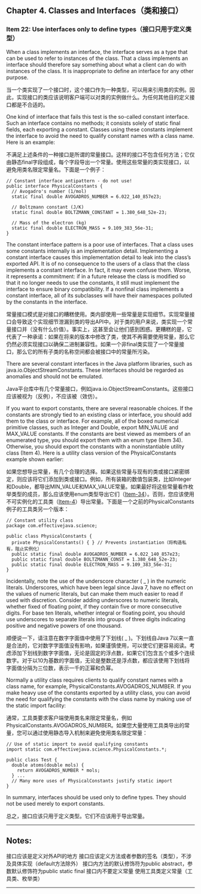 ## Chapter 4. Classes and Interfaces（类和接口）

### Item 22: Use interfaces only to define types（接口只用于定义类型）

When a class implements an interface, the interface serves as a type that can be used to refer to instances of the class. That a class implements an interface should therefore say something about what a client can do with instances of the class. It is inappropriate to define an interface for any other purpose.

当一个类实现了一个接口时，这个接口作为一种类型，可以用来引用类的实例。因此，实现接口的类应该说明客户端可以对类的实例做什么。为任何其他目的定义接口都是不合适的。

One kind of interface that fails this test is the so-called constant interface. Such an interface contains no methods; it consists solely of static final fields, each exporting a constant. Classes using these constants implement the interface to avoid the need to qualify constant names with a class name. Here is an example:

不满足上述条件的一种接口是所谓的常量接口。这样的接口不包含任何方法；它仅由静态final字段组成，每个字段导出一个常量。使用这些常量的类实现接口，以避免用类名限定常量名。下面是一个例子：

```
// Constant interface antipattern - do not use!
public interface PhysicalConstants {
  // Avogadro's number (1/mol)
  static final double AVOGADROS_NUMBER = 6.022_140_857e23;

  // Boltzmann constant (J/K)
  static final double BOLTZMANN_CONSTANT = 1.380_648_52e-23;

  // Mass of the electron (kg)
  static final double ELECTRON_MASS = 9.109_383_56e-31;
}
```

The constant interface pattern is a poor use of interfaces. That a class uses some constants internally is an implementation detail. Implementing a constant interface causes this implementation detail to leak into the class’s exported API. It is of no consequence to the users of a class that the class implements a constant interface. In fact, it may even confuse them. Worse, it represents a commitment: if in a future release the class is modified so that it no longer needs to use the constants, it still must implement the interface to ensure binary compatibility. If a nonfinal class implements a constant interface, all of its subclasses will have their namespaces polluted by the constants in the interface.

常量接口模式是对接口的糟糕使用。类内部使用一些常量是实现细节。实现常量接口会导致这个实现细节泄漏到类的导出API中。对于类的用户来说，类实现一个常量接口并（没有什么价值）。事实上，这甚至会让他们感到困惑。更糟糕的是，它代表了一种承诺：如果在将来的版本中修改了类，使其不再需要使用常量，那么它仍然必须实现接口以确保二进制兼容性。如果一个非final类实现了一个常量接口，那么它的所有子类的名称空间都会被接口中的常量所污染。

There are several constant interfaces in the Java platform libraries, such as java.io.ObjectStreamConstants. These interfaces should be regarded as anomalies and should not be emulated.

Java平台库中有几个常量接口，例如java.io.ObjectStreamConstants。这些接口应该被视为（反例），不应该被（效仿）。

If you want to export constants, there are several reasonable choices. If the constants are strongly tied to an existing class or interface, you should add them to the class or interface. For example, all of the boxed numerical primitive classes, such as Integer and Double, export MIN_VALUE and MAX_VALUE constants. If the constants are best viewed as members of an enumerated type, you should export them with an enum type (Item 34). Otherwise, you should export the constants with a noninstantiable utility class (Item 4). Here is a utility class version of the PhysicalConstants example shown earlier:

如果您想导出常量，有几个合理的选择。如果这些常量与现有的类或接口紧密绑定，则应该将它们添加到类或接口。例如，所有装箱的数值包装类，比如Integer和Double，都导出MIN_VALUE和MAX_VALUE常量。如果最好将这些常量看作枚举类型的成员，那么应该使用enum类型导出它们（[Item-34](https://github.com/clxering/Effective-Java-3rd-edition-Chinese-English-bilingual/blob/master/Chapter-6-Item-34-Use-enums-instead-of-int-constants.md)）。否则，您应该使用不可实例化的工具类（[Item-4](https://github.com/clxering/Effective-Java-3rd-edition-Chinese-English-bilingual/blob/master/Chapter-2-Item-4-Enforce-noninstantiability-with-a-private-constructor.md)）导出常量。下面是一个之前的PhysicalConstants例子的工具类另一个版本：

```
// Constant utility class
package com.effectivejava.science;

public class PhysicalConstants {
  private PhysicalConstants() { } // Prevents instantiation（将构造私有，阻止实例化）
  public static final double AVOGADROS_NUMBER = 6.022_140_857e23;
  public static final double BOLTZMANN_CONST = 1.380_648_52e-23;
  public static final double ELECTRON_MASS = 9.109_383_56e-31;
}
```

Incidentally, note the use of the underscore character ( _ ) in the numeric literals. Underscores, which have been legal since Java 7, have no effect on the values of numeric literals, but can make them much easier to read if used with discretion. Consider adding underscores to numeric literals, whether fixed of floating point, if they contain five or more consecutive digits. For base ten literals, whether integral or floating point, you should use underscores to separate literals into groups of three digits indicating positive and negative powers of one thousand.

顺便说一下，请注意在数字字面值中使用了下划线( _ )。下划线自Java 7以来一直是合法的，它对数字字面值没有影响，如果谨慎使用，可以使它们更容易阅读。考虑添加下划线到数字字面值，无论是固定的浮点数，如果它们包含五个或多个连续数字。对于以10为基数的字面值，无论是整数还是浮点数，都应该使用下划线将字面值分隔为三位数，表示一千的正幂和负幂。

Normally a utility class requires clients to qualify constant names with a class name, for example, PhysicalConstants.AVOGADROS_NUMBER. If you make heavy use of the constants exported by a utility class, you can avoid the need for qualifying the constants with the class name by making use of the static import facility:

通常，工具类要求客户端使用类名来限定常量名，例如PhysicalConstants.AVOGADROS_NUMBER。如果您大量使用工具类导出的常量，您可以通过使用静态导入机制来避免使用类名限定常量：

```
// Use of static import to avoid qualifying constants
import static com.effectivejava.science.PhysicalConstants.*;

public class Test {
  double atoms(double mols) {
    return AVOGADROS_NUMBER * mols;
  } ...
  // Many more uses of PhysicalConstants justify static import
}
```

In summary, interfaces should be used only to define types. They should not be used merely to export constants.

总之，接口应该只用于定义类型。它们不应该用于导出常量。

*****
## Notes:
接口应该是定义对外API的地方
接口应该定义方法或者参数的签名（类型），不涉及具体实现（default方法除外）
接口内方法的默认修饰符为public abstract，参数默认修饰符为public static final
接口内不要定义常量
使用工具类定义常量（工具类、枚举类）
*****
